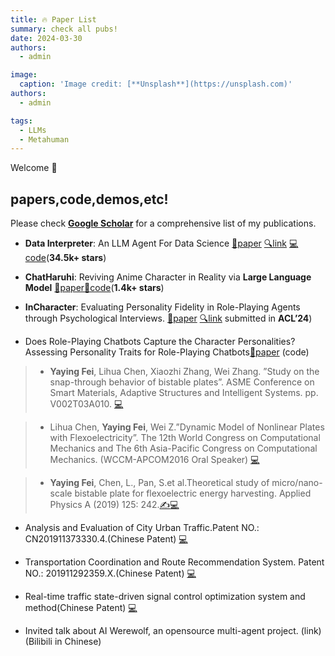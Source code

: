 ```yaml
---
title: 🔥 Paper List 
summary: check all pubs!
date: 2024-03-30
authors:
  - admin

image:
  caption: 'Image credit: [**Unsplash**](https://unsplash.com)'
authors:
  - admin

tags:
  - LLMs
  - Metahuman
---
```


Welcome 👋

## papers,code,demos,etc!

Please check [**Google Scholar**](https://scholar.google.com.hk/citations?hl=en&tzom=-480&user=gpQ83ycAAAAJ&sortby=pubdate&view_op=list_works&authuser=1&gmla=AILGF5UJKLEnkNHSwgiGi_9zpqT-Twxjb0vL3wkS2dzR1LL_tOqaBEJQL0aH7VjRRkNrv193J7oB967S3_h5UO9H) for a comprehensive list of my publications.


- **Data Interpreter**: An LLM Agent For Data Science  [📜paper](https://arxiv.org/abs/2402.18679) [🔍link](https://docs.deepwisdom.ai/main/en/DataInterpreter/) [💻code](https://github.com/geekan/MetaGPT)(**34.5k+ stars**)


- **ChatHaruhi**: Reviving Anime Character in Reality via **Large Language Model**
  [📜paper](https://arxiv.org/abs/2308.09597)[🤖code](https://github.com/LC1332/Chat-Haruhi-Suzumiya)(**1.4k+ stars**)

- **InCharacter**: Evaluating Personality Fidelity in Role-Playing Agents through Psychological Interviews. [📜paper](https://arxiv.org/abs/2310.17976v3) [🔍link](https://incharacter.theirstory.cn/) submitted in **ACL’24**)


- Does Role-Playing Chatbots Capture the Character Personalities?Assessing Personality Traits for Role-Playing Chatbots[📜paper](https://arxiv.org/abs/2310.17976v2) (code) 

> - **Yaying Fei**, Lihua Chen, Xiaozhi Zhang, Wei Zhang. ”Study on the snap-through behavior of bistable plates”. ASME Conference on Smart Materials, Adaptive Structures and Intelligent Systems. pp. V002T03A010. 
[💻](https://doi.org/10.1115/SMASIS2016-9113)


> - Lihua Chen, **Yaying Fei**, Wei Z.”Dynamic Model of Nonlinear Plates with Flexoelectricity”. The 12th World Congress on Computational Mechanics and The 6th Asia-Pacific Congress on Computational Mechanics. (WCCM-APCOM2016 Oral Speaker)
[💻](https://doi.org/10.1063/1.5126987)



> - **Yaying Fei**, Chen, L., Pan, S.et al.Theoretical study of micro/nano-scale bistable plate for flexoelectric energy harvesting. Applied Physics A (2019) 125: 242.[✍️](https://doi.org/10.1007/s00339-019-2539-3)[💻](https://link.springer.com/article/10.1007/s00339-019-2539-3)

- Analysis and Evaluation of City Urban Traffic.Patent NO.: CN201911373330.4.(Chinese Patent)
[💻](https://zhuanli.tianyancha.com/9f0eedfbc319660caeaf18f5d9e7bac5)


- Transportation Coordination and Route Recommendation System. Patent NO.: 201911292359.X.(Chinese Patent)
[💻](https://zhuanli.tianyancha.com/09dcc46a2df9cc26f7e2483f8df062d1)



- Real-time traffic state-driven signal control optimization system and method(Chinese Patent)
[💻](https://zhuanli.tianyancha.com/50886ceeead91f89ca6c9816e6d84759)


- Invited talk about AI Werewolf, an opensource multi-agent project. (link)(Bilibili in Chinese)
